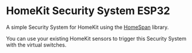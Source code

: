 # HomeKit Security System ESP32
A simple Security System for HomeKit using the [HomeSpan](https://github.com/HomeSpan/HomeSpan) library.

You can use your existing HomeKit sensors to trigger this Security System with the virtual switches.

